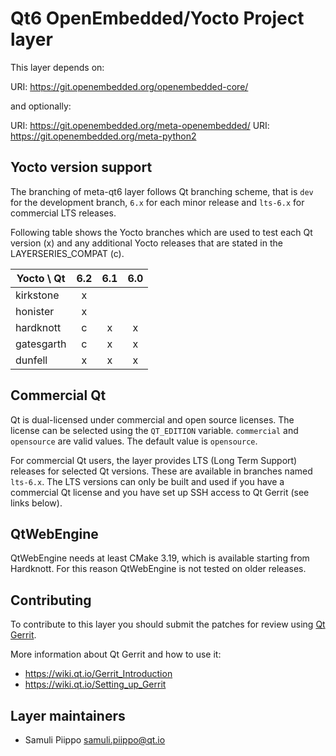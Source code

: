 Qt6 OpenEmbedded/Yocto Project layer
====================================

This layer depends on:

URI: https://git.openembedded.org/openembedded-core/

and optionally:

URI: https://git.openembedded.org/meta-openembedded/
URI: https://git.openembedded.org/meta-python2

Yocto version support
---------------------

The branching of meta-qt6 layer follows Qt branching scheme, that is
`dev` for the development branch, `6.x` for each minor release and
`lts-6.x` for commercial LTS releases.

Following table shows the Yocto branches which are used to test each
Qt version (x) and any additional Yocto releases that are stated in
the LAYERSERIES_COMPAT (c).

| Yocto \ Qt | 6.2 | 6.1 | 6.0 |
| ---------- |:---:|:---:|:---:|
| kirkstone  |  x  |     |     |
| honister   |  x  |     |     |
| hardknott  |  c  |  x  |  x  |
| gatesgarth |  c  |  x  |  x  |
| dunfell    |  x  |  x  |  x  |

Commercial Qt
-------------

Qt is dual-licensed under commercial and open source licenses.
The license can be selected using the `QT_EDITION` variable. `commercial` and
`opensource` are valid values. The default value is `opensource`.

For commercial Qt users, the layer provides LTS (Long Term Support) releases
for selected Qt versions. These are available in branches named `lts-6.x`.
The LTS versions can only be built and used if you have a commercial Qt license
and you have set up SSH access to Qt Gerrit (see links below).

QtWebEngine
-----------

QtWebEngine needs at least CMake 3.19, which is available starting from Hardknott.
For this reason QtWebEngine is not tested on older releases.

Contributing
------------

To contribute to this layer you should submit the patches for review using
[Qt Gerrit](https://codereview.qt-project.org).

More information about Qt Gerrit and how to use it:
 - https://wiki.qt.io/Gerrit_Introduction
 - https://wiki.qt.io/Setting_up_Gerrit

Layer maintainers
-----------------

 - Samuli Piippo <samuli.piippo@qt.io>

